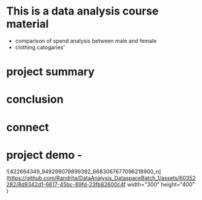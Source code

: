 # This is a data analysis course material

- comparison of spend analysis between male and female
- clothing catogaries'

# project summary

# conclusion

# connect

# project demo - 

![422664349_949299079899392_6683067677096218900_n](https://github.com/Randrita/DataAnalysis_DataspaceBatch_1/assets/60352282/8d9342d1-6617-45bc-89fd-23fb82600c4f width="300" height="400" )
